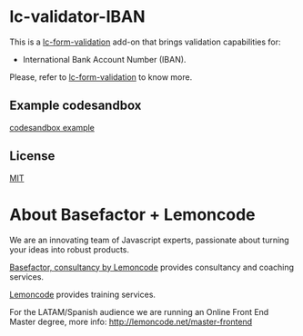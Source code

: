 # lc-validator-IBAN

This is a [lc-form-validation](https://github.com/Lemoncode/lcFormValidation) add-on that brings validation capabilities for:
*  International Bank Account Number (IBAN).

Please, refer to [lc-form-validation](https://github.com/Lemoncode/lcFormValidation) to know more.

## Example codesandbox
[codesandbox example](https://codesandbox.io/s/l58136v14z)
## License
[MIT](./LICENSE)

# About Basefactor + Lemoncode

We are an innovating team of Javascript experts, passionate about turning your ideas into robust products.

[Basefactor, consultancy by Lemoncode](http://www.basefactor.com) provides consultancy and coaching services.

[Lemoncode](http://lemoncode.net/services/en/#en-home) provides training services.

For the LATAM/Spanish audience we are running an Online Front End Master degree, more info: http://lemoncode.net/master-frontend
